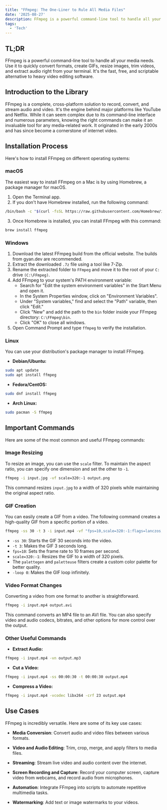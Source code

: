 ```yaml
---
title: "FFmpeg: The One-Liner to Rule All Media Files"
date: '2025-08-27'
description: FFmpeg is a powerful command-line tool to handle all your media needs. Use it to quickly convert formats, create GIFs, resize images, trim videos, and extract audio right from your terminal. It's the fast, free, and scriptable alternative to heavy video editing software.
tags:
  - 'Tech'
---
```


## TL;DR

FFmpeg is a powerful command-line tool to handle all your media needs. Use it to quickly convert formats, create GIFs, resize images, trim videos, and extract audio right from your terminal. It's the fast, free, and scriptable alternative to heavy video editing software.

## Introduction to the Library

FFmpeg is a complete, cross-platform solution to record, convert, and stream audio and video. It's the engine behind major platforms like YouTube and Netflix. While it can seem complex due to its command-line interface and numerous parameters, knowing the right commands can make it an invaluable tool for any media-related work. It originated in the early 2000s and has since become a cornerstone of internet video.

## Installation Process

Here's how to install FFmpeg on different operating systems:

### macOS

The easiest way to install FFmpeg on a Mac is by using Homebrew, a package manager for macOS.

1. Open the Terminal app.
2. If you don't have Homebrew installed, run the following command:

```bash
/bin/bash -c "$(curl -fsSL https://raw.githubusercontent.com/Homebrew/install/HEAD/install.sh)"
```

3. Once Homebrew is installed, you can install FFmpeg with this command:

```bash
brew install ffmpeg
```

### Windows

1. Download the latest FFmpeg build from the official website. The builds from gyan.dev are recommended.
2. Extract the downloaded `.7z` file using a tool like 7-Zip.
3. Rename the extracted folder to `FFmpeg` and move it to the root of your `C:` drive `(C:\FFmpeg)`.
4. Add FFmpeg to your system's PATH environment variable:
    - Search for "Edit the system environment variables" in the Start Menu and open it.
    - In the System Properties window, click on "Environment Variables".
    - Under "System variables," find and select the "Path" variable, then click "Edit."
    - Click "New" and add the path to the `bin` folder inside your FFmpeg directory: `C:\FFmpeg\bin`.
    - Click "OK" to close all windows.
5. Open Command Prompt and type `ffmpeg` to verify the installation.

### Linux

You can use your distribution's package manager to install FFmpeg.

- **Debian/Ubuntu:**

```bash
sudo apt update
sudo apt install ffmpeg
```

- **Fedora/CentOS:**

```bash
sudo dnf install ffmpeg
```

- **Arch Linux:**

```bash
sudo pacman -S ffmpeg
```

## Important Commands

Here are some of the most common and useful FFmpeg commands:

### Image Resizing

To resize an image, you can use the `scale` filter. To maintain the aspect ratio, you can specify one dimension and set the other to `-1`.

```bash
ffmpeg -i input.jpg -vf scale=320:-1 output.png
```

This command resizes `input.jpg` to a width of 320 pixels while maintaining the original aspect ratio.

### GIF Creation

You can easily create a GIF from a video. The following command creates a high-quality GIF from a specific portion of a video.

```bash
ffmpeg -ss 30 -t 3 -i input.mp4 -vf "fps=10,scale=320:-1:flags=lanczos,split[s0][s1];[s0]palettegen[p];[s1][p]paletteuse" -loop 0 output.gif
```

- `-ss 30`: Starts the GIF 30 seconds into the video.
- `-t 3`: Makes the GIF 3 seconds long.
- `fps=10`: Sets the frame rate to 10 frames per second.
- `scale=320:-1`: Resizes the GIF to a width of 320 pixels.
- The `palettegen` and `paletteuse` filters create a custom color palette for better quality.
- `-loop 0`: Makes the GIF loop infinitely.

### Video Format Changes

Converting a video from one format to another is straightforward.

```bash
ffmpeg -i input.mp4 output.avi
```

This command converts an MP4 file to an AVI file. You can also specify video and audio codecs, bitrates, and other options for more control over the output.

### Other Useful Commands

- **Extract Audio:**

```bash
ffmpeg -i input.mp4 -vn output.mp3
```

- **Cut a Video:**

```bash
ffmpeg -i input.mp4 -ss 00:00:30 -t 00:00:30 output.mp4
```

- **Compress a Video:**

```bash
ffmpeg -i input.mp4 -vcodec libx264 -crf 23 output.mp4
```

## Use Cases

FFmpeg is incredibly versatile. Here are some of its key use cases:

- **Media Conversion**: Convert audio and video files between various formats.

- **Video and Audio Editing**: Trim, crop, merge, and apply filters to media files.

- **Streaming**: Stream live video and audio content over the internet.

- **Screen Recording and Capture**: Record your computer screen, capture video from webcams, and record audio from microphones.

- **Automation**: Integrate FFmpeg into scripts to automate repetitive multimedia tasks.

- **Watermarking**: Add text or image watermarks to your videos.
